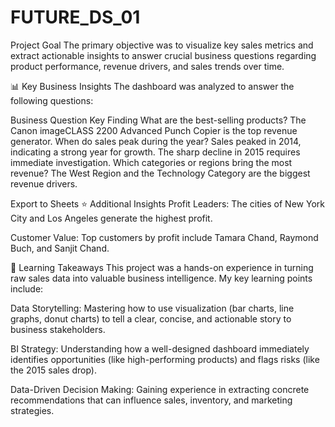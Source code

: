# FUTURE_DS_01
Project Goal
The primary objective was to visualize key sales metrics and extract actionable insights to answer crucial business questions regarding product performance, revenue drivers, and sales trends over time.

📊 Key Business Insights
The dashboard was analyzed to answer the following questions:

Business Question	Key Finding
What are the best-selling products?	The Canon imageCLASS 2200 Advanced Punch Copier is the top revenue generator.
When do sales peak during the year?	Sales peaked in 2014, indicating a strong year for growth. The sharp decline in 2015 requires immediate investigation.
Which categories or regions bring the most revenue?	The West Region and the Technology Category are the biggest revenue drivers.

Export to Sheets
⭐ Additional Insights
Profit Leaders: The cities of New York City and Los Angeles generate the highest profit.

Customer Value: Top customers by profit include Tamara Chand, Raymond Buch, and Sanjit Chand.

🧠 Learning Takeaways
This project was a hands-on experience in turning raw sales data into valuable business intelligence. My key learning points include:

Data Storytelling: Mastering how to use visualization (bar charts, line graphs, donut charts) to tell a clear, concise, and actionable story to business stakeholders.

BI Strategy: Understanding how a well-designed dashboard immediately identifies opportunities (like high-performing products) and flags risks (like the 2015 sales drop).

Data-Driven Decision Making: Gaining experience in extracting concrete recommendations that can influence sales, inventory, and marketing strategies.
